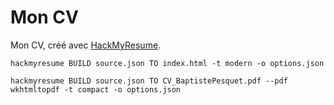# Mon CV

Mon CV, créé avec [HackMyResume](http://please.hackmyresume.com/).

`hackmyresume BUILD source.json TO index.html -t modern -o options.json`

`hackmyresume BUILD source.json TO CV_BaptistePesquet.pdf --pdf wkhtmltopdf -t compact -o options.json`

